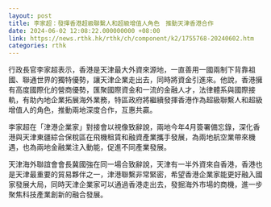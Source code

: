 ```yaml
---
layout: post
title: 李家超：發揮香港超級聯繫人和超級增值人角色　推動天津香港合作
date: 2024-06-02 12:08:22.000000000 +08:00
link: https://news.rthk.hk/rthk/ch/component/k2/1755768-20240602.htm
categories: rthk
---
```


行政長官李家超表示，香港是天津最大外資來源地，一直善用一國兩制下背靠祖國、聯通世界的獨特優勢，讓天津企業走出去，同時將資金引進來。他說，香港擁有高度國際化的營商優勢，匯聚國際資金和一流的金融人才，法律體系與國際接軌，有助內地企業拓展海外業務，特區政府將繼續發揮香港作為超級聯繫人和超級增值人的角色，推動兩地深度合作，互惠共贏。

李家超在「津港企業家」對接會以視像致辭說，兩地今年4月簽署備忘錄，深化香港與天津東疆綜合保稅區在飛機租賃和融資產業攜手發展，為兩地航空業帶來機遇，也為兩地金融業注入動能，促進不同產業發展。

天津海外聯誼會會長冀國強在同一場合致辭說，天津有一半外資來自香港，香港也是天津最重要的貿易夥伴之一，津港聯繫非常緊密，希望香港企業家能更好融入國家發展大局，同時天津企業家可以通過香港走出去，發掘海外市場的商機，進一步聚焦科技產業創新的融合發展。
